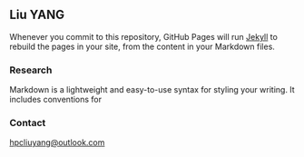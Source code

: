 ## Liu YANG 



Whenever you commit to this repository, GitHub Pages will run [Jekyll](https://jekyllrb.com/) to rebuild the pages in your site, from the content in your Markdown files.

### Research

Markdown is a lightweight and easy-to-use syntax for styling your writing. It includes conventions for


### Contact

hpcliuyang@outlook.com


